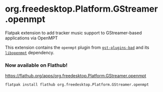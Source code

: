 # org.freedesktop.Platform.GStreamer.openmpt

Flatpak extension to add tracker music support to GStreamer-based applications via OpenMPT

This extension contains the `openmpt` plugin from [`gst-plugins-bad`](https://gitlab.freedesktop.org/gstreamer/gstreamer/-/tree/main/subprojects/gst-plugins-bad) and its [`libopenmpt`](https://lib.openmpt.org/libopenmpt/) dependency.

### Now available on Flathub! 

https://flathub.org/apps/org.freedesktop.Platform.GStreamer.openmpt

```sh
flatpak install flathub org.freedesktop.Platform.GStreamer.openmpt
```
